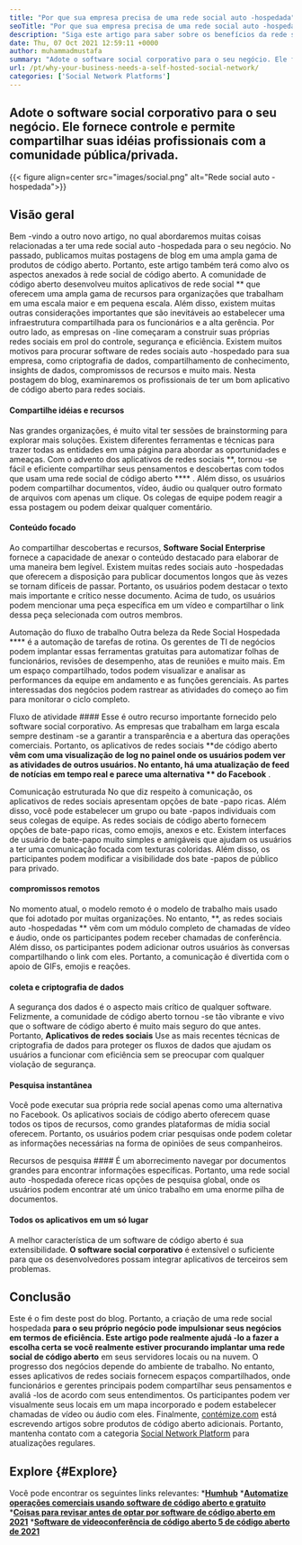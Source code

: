 ```yaml
---
title: "Por que sua empresa precisa de uma rede social auto -hospedada" 
seoTitle: "Por que sua empresa precisa de uma rede social auto -hospedada" 
description: "Siga este artigo para saber sobre os benefícios da rede social auto-hospedada para os negócios. Permite criar espaços públicos/privados para equipes e indivíduos." 
date: Thu, 07 Oct 2021 12:59:11 +0000
author: muhammadmustafa
summary: "Adote o software social corporativo para o seu negócio. Ele fornece controle e permite compartilhar suas idéias profissionais com a comunidade pública/privada." 
url: /pt/why-your-business-needs-a-self-hosted-social-network/
categories: ['Social Network Platforms']
---
```


## Adote o software social corporativo para o seu negócio. Ele fornece controle e permite compartilhar suas idéias profissionais com a comunidade pública/privada.

{{< figure align=center src="images/social.png" alt="Rede social auto -hospedada">}}


## Visão geral
Bem -vindo a outro novo artigo, no qual abordaremos muitas coisas relacionadas a ter uma rede social auto -hospedada para o seu negócio. No passado, publicamos muitas postagens de blog em uma ampla gama de produtos de código aberto. Portanto, este artigo também terá como alvo os aspectos anexados à rede social de código aberto. A comunidade de código aberto desenvolveu muitos aplicativos de rede social ** que oferecem uma ampla gama de recursos para organizações que trabalham em uma escala maior e em pequena escala. Além disso, existem muitas outras considerações importantes que são inevitáveis ​​ao estabelecer uma infraestrutura compartilhada para os funcionários e a alta gerência.
Por outro lado, as empresas on -line começaram a construir suas próprias redes sociais em prol do controle, segurança e eficiência. Existem muitos motivos para procurar software de redes sociais auto -hospedado para sua empresa, como criptografia de dados, compartilhamento de conhecimento, insights de dados, compromissos de recursos e muito mais. Nesta postagem do blog, examinaremos os profissionais de ter um bom aplicativo de código aberto para redes sociais.

#### Compartilhe idéias e recursos
Nas grandes organizações, é muito vital ter sessões de brainstorming para explorar mais soluções. Existem diferentes ferramentas e técnicas para trazer todas as entidades em uma página para abordar as oportunidades e ameaças. Com o advento dos aplicativos de redes sociais **, tornou -se fácil e eficiente compartilhar seus pensamentos e descobertas com todos que usam uma rede social de código aberto  **** . Além disso, os usuários podem compartilhar documentos, vídeo, áudio ou qualquer outro formato de arquivos com apenas um clique. Os colegas de equipe podem reagir a essa postagem ou podem deixar qualquer comentário.

#### Conteúdo focado
Ao compartilhar descobertas e recursos, **Software Social Enterprise**  fornece a capacidade de anexar o conteúdo destacado para elaborar de uma maneira bem legível. Existem muitas redes sociais auto -hospedadas que oferecem a disposição para publicar documentos longos que às vezes se tornam difíceis de passar. Portanto, os usuários podem destacar o texto mais importante e crítico nesse documento. Acima de tudo, os usuários podem mencionar uma peça específica em um vídeo e compartilhar o link dessa peça selecionada com outros membros.

Automação do fluxo de trabalho
Outra beleza da Rede Social Hospedada  ****  é a automação de tarefas de rotina. Os gerentes de TI de negócios podem implantar essas ferramentas gratuitas para automatizar folhas de funcionários, revisões de desempenho, atas de reuniões e muito mais. Em um espaço compartilhado, todos podem visualizar e analisar as performances da equipe em andamento e as funções gerenciais. As partes interessadas dos negócios podem rastrear as atividades do começo ao fim para monitorar o ciclo completo.

Fluxo de atividade ####
Esse é outro recurso importante fornecido pelo software social corporativo. As empresas que trabalham em larga escala sempre destinam -se a garantir a transparência e a abertura das operações comerciais. Portanto, os aplicativos de redes sociais **de código aberto  **vêm com uma visualização de log no painel onde os usuários podem ver as atividades de outros usuários. No entanto, há uma atualização de feed de notícias em tempo real e parece uma alternativa **  do Facebook** .

Comunicação estruturada
No que diz respeito à comunicação, os aplicativos de redes sociais apresentam opções de bate -papo ricas. Além disso, você pode estabelecer um grupo ou bate -papos individuais com seus colegas de equipe. As redes sociais de código aberto fornecem opções de bate-papo ricas, como emojis, anexos e etc. Existem interfaces de usuário de bate-papo muito simples e amigáveis ​​que ajudam os usuários a ter uma comunicação focada com texturas coloridas. Além disso, os participantes podem modificar a visibilidade dos bate -papos de público para privado.

#### compromissos remotos
No momento atual, o modelo remoto é o modelo de trabalho mais usado que foi adotado por muitas organizações. No entanto, **, as redes sociais auto -hospedadas ** vêm com um módulo completo de chamadas de vídeo e áudio, onde os participantes podem receber chamadas de conferência. Além disso, os participantes podem adicionar outros usuários às conversas compartilhando o link com eles. Portanto, a comunicação é divertida com o apoio de GIFs, emojis e reações.

#### coleta e criptografia de dados
A segurança dos dados é o aspecto mais crítico de qualquer software. Felizmente, a comunidade de código aberto tornou -se tão vibrante e vivo que o software de código aberto é muito mais seguro do que antes. Portanto, **Aplicativos de redes sociais**  Use as mais recentes técnicas de criptografia de dados para proteger os fluxos de dados que ajudam os usuários a funcionar com eficiência sem se preocupar com qualquer violação de segurança.

#### Pesquisa instantânea
Você pode executar sua própria rede social apenas como uma alternativa no Facebook. Os aplicativos sociais de código aberto oferecem quase todos os tipos de recursos, como grandes plataformas de mídia social oferecem. Portanto, os usuários podem criar pesquisas onde podem coletar as informações necessárias na forma de opiniões de seus companheiros.

Recursos de pesquisa ####
É um aborrecimento navegar por documentos grandes para encontrar informações específicas. Portanto, uma rede social auto -hospedada oferece ricas opções de pesquisa global, onde os usuários podem encontrar até um único trabalho em uma enorme pilha de documentos.

#### Todos os aplicativos em um só lugar
A melhor característica de um software de código aberto é sua extensibilidade. **O software social corporativo**  é extensível o suficiente para que os desenvolvedores possam integrar aplicativos de terceiros sem problemas.

## Conclusão
Este é o fim deste post do blog. Portanto, a criação de uma rede social hospedada **para o seu próprio negócio pode impulsionar seus negócios em termos de eficiência. Este artigo pode realmente ajudá -lo a fazer a escolha certa se você realmente estiver procurando implantar uma rede social de código aberto**  em seus servidores locais ou na nuvem. O progresso dos negócios depende do ambiente de trabalho. No entanto, esses aplicativos de redes sociais fornecem espaços compartilhados, onde funcionários e gerentes principais podem compartilhar seus pensamentos e avaliá -los de acordo com seus entendimentos. Os participantes podem ver visualmente seus locais em um mapa incorporado e podem estabelecer chamadas de vídeo ou áudio com eles.
Finalmente, [contémize.com][1] está escrevendo artigos sobre produtos de código aberto adicionais. Portanto, mantenha contato com a categoria [Social Network Platform][2] para atualizações regulares.

## Explore   {#Explore}
Você pode encontrar os seguintes links relevantes:
  ***[Humhub][3]** 
  ***[Automatize operações comerciais usando software de código aberto e gratuito][4]** 
  ***[Coisas para revisar antes de optar por software de código aberto em 2021][5]** 
  *[**Software de videoconferência de código aberto 5 de código aberto de 2021** ][6]

  
[1]: https://www.containerize.com/
[2]: https://products.containerize.com/social-network-platforms/
[3]: https://products.containerize.com/social-network-platforms/humhub/
[4]: https://blog.containerize.com/blogging/automate-business-operations-using-open-source-software/
[5]: https://blog.containerize.com/cmdb-software/things-to-review-before-opting-open-source-software-in-2021/
[6]: https://blog.containerize.com/video-conferencing-software/top-5-open-source-video-conferencing-software-of-2021/
